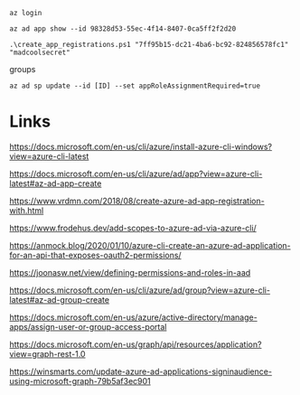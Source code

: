 
```
az login
```


```
az ad app show --id 98328d53-55ec-4f14-8407-0ca5ff2f2d20
```

```
.\create_app_registrations.ps1 "7ff95b15-dc21-4ba6-bc92-824856578fc1" "madcoolsecret"
```

groups
```
az ad sp update --id [ID] --set appRoleAssignmentRequired=true
```



# Links

https://docs.microsoft.com/en-us/cli/azure/install-azure-cli-windows?view=azure-cli-latest

https://docs.microsoft.com/en-us/cli/azure/ad/app?view=azure-cli-latest#az-ad-app-create

https://www.vrdmn.com/2018/08/create-azure-ad-app-registration-with.html

https://www.frodehus.dev/add-scopes-to-azure-ad-via-azure-cli/

https://anmock.blog/2020/01/10/azure-cli-create-an-azure-ad-application-for-an-api-that-exposes-oauth2-permissions/

https://joonasw.net/view/defining-permissions-and-roles-in-aad

https://docs.microsoft.com/en-us/cli/azure/ad/group?view=azure-cli-latest#az-ad-group-create

https://docs.microsoft.com/en-us/azure/active-directory/manage-apps/assign-user-or-group-access-portal

https://docs.microsoft.com/en-us/graph/api/resources/application?view=graph-rest-1.0

https://winsmarts.com/update-azure-ad-applications-signinaudience-using-microsoft-graph-79b5af3ec901
